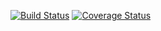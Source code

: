 [![Build Status](https://travis-ci.com/nyanzebra/cat.svg?token=987fHQM4qqCT1ssa2E9V&branch=master)](https://travis-ci.com/nyanzebra/cat) 
[![Coverage Status](https://coveralls.io/repos/github/nyanzebra/cat/badge.svg?branch=time_interplay&t=eEKt3M)](https://coveralls.io/github/nyanzebra/cat?branch=time_interplay)
